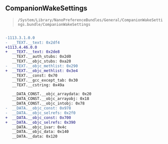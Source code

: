 ## CompanionWakeSettings

> `/System/Library/NanoPreferenceBundles/General/CompanionWakeSettings.bundle/CompanionWakeSettings`

```diff

-1113.3.1.0.0
-  __TEXT.__text: 0x2df4
+1113.4.46.0.0
+  __TEXT.__text: 0x2de8
   __TEXT.__auth_stubs: 0x2d0
   __TEXT.__objc_stubs: 0xa20
-  __TEXT.__objc_methlist: 0x290
+  __TEXT.__objc_methlist: 0x3e4
   __TEXT.__const: 0x70
   __TEXT.__gcc_except_tab: 0x30
   __TEXT.__cstring: 0x49a

   __DATA_CONST.__objc_arraydata: 0x20
   __DATA_CONST.__objc_arrayobj: 0x18
   __DATA_CONST.__objc_intobj: 0x78
-  __DATA.__objc_const: 0x978
-  __DATA.__objc_selrefs: 0x2f0
+  __DATA.__objc_const: 0x700
+  __DATA.__objc_selrefs: 0x390
   __DATA.__objc_ivar: 0x4c
   __DATA.__objc_data: 0x140
   __DATA.__data: 0x120

```
